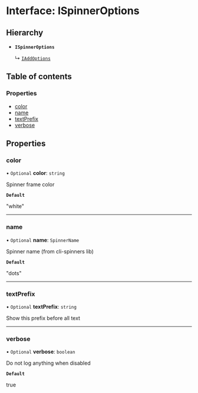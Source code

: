 # Interface: ISpinnerOptions

## Hierarchy

- **`ISpinnerOptions`**

  ↳ [`IAddOptions`](IAddOptions.md)

## Table of contents

### Properties

- [color](ISpinnerOptions.md#color)
- [name](ISpinnerOptions.md#name)
- [textPrefix](ISpinnerOptions.md#textprefix)
- [verbose](ISpinnerOptions.md#verbose)

## Properties

### color

• `Optional` **color**: `string`

Spinner frame color

**`Default`**

"white"

___

### name

• `Optional` **name**: `SpinnerName`

Spinner name (from cli-spinners lib)

**`Default`**

"dots"

___

### textPrefix

• `Optional` **textPrefix**: `string`

Show this prefix before all text

___

### verbose

• `Optional` **verbose**: `boolean`

Do not log anything when disabled

**`Default`**

true
